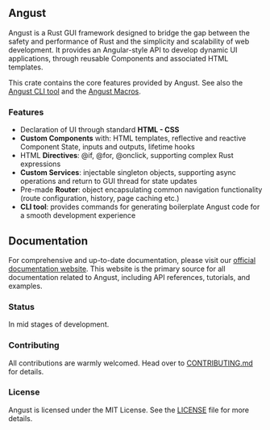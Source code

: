 ## Angust

Angust is a Rust GUI framework designed to bridge the gap between the safety and performance of Rust and the simplicity and scalability of web development. It provides an Angular-style API to develop dynamic UI applications, through reusable Components and associated HTML templates.

This crate contains the core features provided by Angust. See also the [Angust CLI tool](TBA) and the [Angust Macros](TBA). 

### Features
* Declaration of UI through standard **HTML - CSS**
* **Custom Components** with: HTML templates, reflective and reactive Component State, inputs and outputs, lifetime hooks
* HTML **Directives**: @if, @for, @onclick, supporting complex Rust expressions
* **Custom Services**: injectable singleton objects, supporting async operations and return to GUI thread for state updates
* Pre-made **Router**: object encapsulating common navigation functionality (route configuration, history, page caching etc.)
* **CLI tool**: provides commands for generating boilerplate Angust code for a smooth development experience

 ## Documentation

For comprehensive and up-to-date documentation, please visit our [official documentation website](https://TudorOrban.github.io/Angust). This website is the primary source for all documentation related to Angust, including API references, tutorials, and examples.

### Status
In mid stages of development.

### Contributing
All contributions are warmly welcomed. Head over to [CONTRIBUTING.md](https://github.com/TudorOrban/Angust/blob/main/CONTRIBUTING.md) for details.

### License

Angust is licensed under the MIT License. See the [LICENSE](https://github.com/TudorOrban/Angust/blob/main/LICENSE) file for more details.